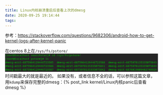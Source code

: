 ```yaml
---
title: Linux内核崩溃重启后查看上次的dmesg
date: 2020-09-25 19:14:44
tags:
---
```


参考：<https://stackoverflow.com/questions/9682306/android-how-to-get-kernel-logs-after-kernel-panic>

在centos 8上在`/sys/fs/pstore/`
![在这里插入图片描述](Linux内核崩溃重启后查看上次的dmesg/20200925191324546.png)
时间戳最大的就是最近的。
如果没有，或者信息不全的话，可以参照这篇文章，用`kdump`来保存完整的dmesg：{% post_link kernel/Linux内核panic后查看dmesg %}
